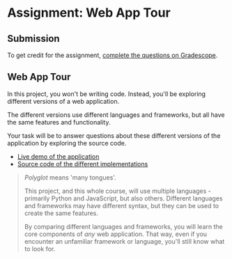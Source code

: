 # Assignment: Web App Tour

## Submission

To get credit for the assignment, [complete the questions on Gradescope](https://www.gradescope.com/courses/480017/assignments/2536659/).

## Web App Tour

In this project, you won't be writing code. Instead, you'll be exploring
different versions of a web application. 

The different versions use different languages and frameworks, but all have the 
same features and functionality. 

Your task will be to answer questions about these different versions of the 
application by exploring the source code.

* [Live demo of the application](https://ls.up.railway.app/)
* [Source code of the different implementations](https://github.com/kiboschool/link-shortener)

> _Polyglot_ means 'many tongues'. 
>
> This project, and this whole course, will use
> multiple languages - primarily Python and JavaScript, but also others.
> Different languages and frameworks may have different syntax, but they can
> be used to create the same features.
> 
> By comparing different languages and frameworks, you will learn the core
> components of _any_ web application. That way, even if you encounter an
> unfamiliar framework or language, you'll still know what to look for.
